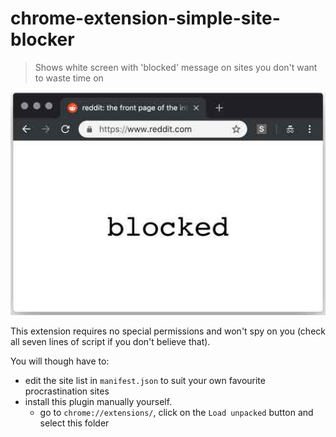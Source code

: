 # chrome-extension-simple-site-blocker

> Shows white screen with 'blocked' message on sites you don't want to waste time on

![Browser window with reddit.com address showing blocked message](/screenshot.jpg)

This extension requires no special permissions and won't spy on you (check all seven lines of script if you don't believe that).

You will though have to:

- edit the site list in `manifest.json` to suit your own favourite procrastination sites
- install this plugin manually yourself.
  - go to `chrome://extensions/`, click on the `Load unpacked` button and select this folder
